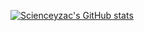 [![Scienceyzac's GitHub stats](https://github-readme-stats.vercel.app/api?username=ScienceyZac&theme=dark&show_icons=true)](https://github.com/anuraghazra/github-readme-stats)


